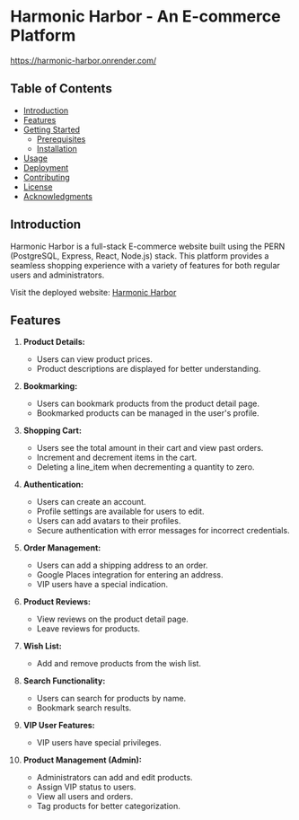 # Harmonic Harbor - An E-commerce Platform

https://harmonic-harbor.onrender.com/

## Table of Contents

- [Introduction](#introduction)
- [Features](#features)
- [Getting Started](#getting-started)
  - [Prerequisites](#prerequisites)
  - [Installation](#installation)
- [Usage](#usage)
- [Deployment](#deployment)
- [Contributing](#contributing)
- [License](#license)
- [Acknowledgments](#acknowledgments)

## Introduction

Harmonic Harbor is a full-stack E-commerce website built using the PERN (PostgreSQL, Express, React, Node.js) stack. This platform provides a seamless shopping experience with a variety of features for both regular users and administrators.

Visit the deployed website: [Harmonic Harbor](https://harmonic-harbor.onrender.com/)

## Features

1. **Product Details:**
   - Users can view product prices.
   - Product descriptions are displayed for better understanding.

2. **Bookmarking:**
   - Users can bookmark products from the product detail page.
   - Bookmarked products can be managed in the user's profile.

3. **Shopping Cart:**
   - Users see the total amount in their cart and view past orders.
   - Increment and decrement items in the cart.
   - Deleting a line_item when decrementing a quantity to zero.

4. **Authentication:**
   - Users can create an account.
   - Profile settings are available for users to edit.
   - Users can add avatars to their profiles.
   - Secure authentication with error messages for incorrect credentials.

5. **Order Management:**
   - Users can add a shipping address to an order.
   - Google Places integration for entering an address.
   - VIP users have a special indication.

6. **Product Reviews:**
   - View reviews on the product detail page.
   - Leave reviews for products.

7. **Wish List:**
   - Add and remove products from the wish list.

8. **Search Functionality:**
   - Users can search for products by name.
   - Bookmark search results.

9. **VIP User Features:**
   - VIP users have special privileges.

10. **Product Management (Admin):**
    - Administrators can add and edit products.
    - Assign VIP status to users.
    - View all users and orders.
    - Tag products for better categorization.
